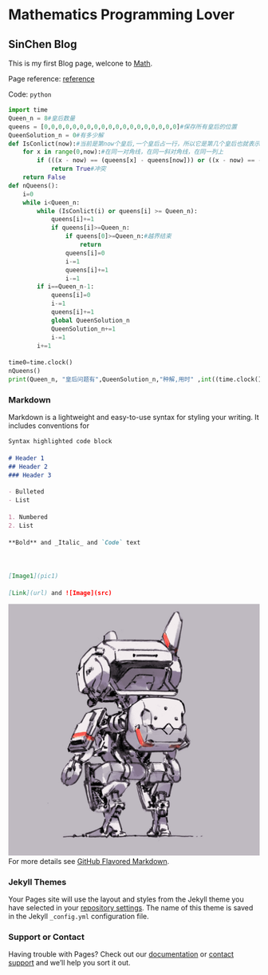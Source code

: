 # Mathematics Programming Lover

## SinChen Blog

This is my first Blog page, welcone to [Math](gre_math).

Page reference: [reference](reference)

Code:
`python`
```python
import time
Queen_n = 8#皇后数量
queens = [0,0,0,0,0,0,0,0,0,0,0,0,0,0,0,0,0,0,0]#保存所有皇后的位置
QueenSolution_n = 0#有多少解
def IsConlict(now):#当前是第now个皇后,一个皇后占一行，所以它是第几个皇后也就表示，这个皇后在第几行
    for x in range(0,now):#在同一对角线，在同一斜对角线，在同一列上
        if (((x - now) == (queens[x] - queens[now])) or ((x - now) == -(queens[x] - queens[now])) or (queens[x] == queens[now])):
            return True#冲突
    return False
def nQueens():
    i=0
    while i<Queen_n:
        while (IsConlict(i) or queens[i] >= Queen_n):
            queens[i]+=1
            if queens[i]>=Queen_n:
                if queens[0]>=Queen_n:#越界结束
                    return
                queens[i]=0
                i-=1
                queens[i]+=1
                i-=1
        if i==Queen_n-1:
            queens[i]=0
            i-=1
            queens[i]+=1
            global QueenSolution_n
            QueenSolution_n+=1
            i-=1
        i+=1    
 
time0=time.clock()
nQueens()
print(Queen_n, "皇后问题有",QueenSolution_n,"种解,用时" ,int((time.clock()-time0)*1000),"ms")
```
### Markdown

Markdown is a lightweight and easy-to-use syntax for styling your writing. It includes conventions for

```markdown
Syntax highlighted code block

# Header 1
## Header 2
### Header 3

- Bulleted
- List

1. Numbered
2. List

**Bold** and _Italic_ and `Code` text



[Image1](pic1)

[Link](url) and ![Image](src)
```
![Image1](pic1.jpg)
For more details see [GitHub Flavored Markdown](https://guides.github.com/features/mastering-markdown/).

### Jekyll Themes

Your Pages site will use the layout and styles from the Jekyll theme you have selected in your [repository settings](https://github.com/BasinChen/BasinChen.github.io/settings). The name of this theme is saved in the Jekyll `_config.yml` configuration file.

### Support or Contact

Having trouble with Pages? Check out our [documentation](https://help.github.com/categories/github-pages-basics/) or [contact support](https://github.com/contact) and we’ll help you sort it out.
